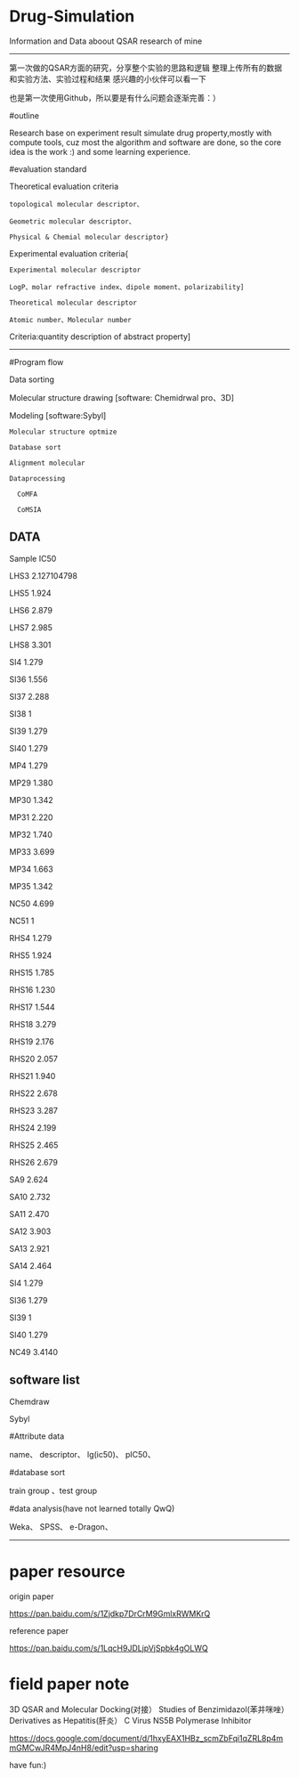 # Drug-Simulation

Information and Data aboout QSAR research of mine

-----

第一次做的QSAR方面的研究，分享整个实验的思路和逻辑
整理上传所有的数据和实验方法、实验过程和结果
感兴趣的小伙伴可以看一下

也是第一次使用Github，所以要是有什么问题会逐渐完善：）


#outline

  Research base on experiment result simulate drug property,mostly with compute tools, cuz most the algorithm and software are done, so the core idea is the work :) and some learning experience.
  
#evaluation standard


  Theoretical evaluation criteria
  
    topological molecular descriptor、
  
    Geometric molecular descriptor、
    
    Physical & Chemial molecular descriptor}
  
  Experimental evaluation criteria{
    
    Experimental molecular descriptor
    
    LogP、molar refractive index、dipole moment、polarizability] 
    
    Theoretical molecular descriptor
    
    Atomic number、Molecular number
   
   Criteria:quantity description of abstract property]
   
-------


#Program flow
  
  Data sorting
  
  Molecular structure drawing
  [software: Chemidrwal pro、3D]
  
  Modeling
  [software:Sybyl]
  
    Molecular structure optmize
  
    Database sort
    
    Alignment molecular
    
    Dataprocessing
    
      CoMFA
    
      CoMSIA
## DATA

  Sample 
  IC50
  
LHS3 
2.127104798

LHS5 
1.924

LHS6 
2.879

LHS7 
2.985

LHS8 
3.301

SI4 
1.279

SI36 
1.556

SI37 
2.288

SI38 
1

SI39 
1.279

SI40 
1.279

MP4 
1.279

MP29 
1.380

MP30 
1.342

MP31 
2.220

MP32 
1.740

MP33 
3.699

MP34 
1.663

MP35 
1.342

NC50 
4.699

NC51 
1

RHS4 
1.279

RHS5 
1.924

RHS15 
1.785

RHS16 
1.230

RHS17 
1.544

RHS18 
3.279

RHS19 
2.176

RHS20 
2.057

RHS21 
1.940

RHS22
2.678

RHS23 
3.287

RHS24 
2.199

RHS25 
2.465

RHS26 
2.679

SA9 
2.624

SA10 
2.732

SA11 
2.470

SA12 
3.903

SA13 
2.921

SA14 
2.464

SI4 
1.279

SI36 
1.279

SI39 
1

SI40 
1.279

NC49 
3.4140


 
## software list
  
  Chemdraw
  
  Sybyl
  
#Attribute data
  
  name、
  descriptor、
  lg(ic50)、
  pIC50、
  
#database sort
  
  train group
  、test group
 
#data analysis(have not learned totally QwQ)
 
  Weka、
  SPSS、
  e-Dragon、
  
-------

# paper resource

  origin paper 

  https://pan.baidu.com/s/1Zjdkp7DrCrM9GmlxRWMKrQ

  reference paper

  https://pan.baidu.com/s/1LqcH9JDLjpVjSpbk4gOLWQ
  
# field paper note 
  
  3D QSAR and Molecular Docking(对接） Studies of Benzimidazol(苯并咪唑） Derivatives as Hepatitis(肝炎） C Virus NS5B Polymerase Inhibitor  


  https://docs.google.com/document/d/1hxyEAX1HBz_scmZbFqi1qZRL8p4mmGMCwJR4MpJ4nH8/edit?usp=sharing
  
  have fun:)
  
  
  



